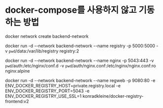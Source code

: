 # docker-compose를 사용하지 않고 기동하는 방법

docker network create backend-network


docker run -d --network backend-network --name registry -p 5000:5000 -v `pwd`/data:/var/lib/registry registry:2

docker run -d --network backend-network --name nginx -p 5043:443 -v `pwd`/auth:/etc/nginx/conf.d -v `pwd`/auth/nginx.conf:/etc/nginx/nginx.conf:ro nginx:alpine

docker run -d --network backend-network --name regweb -p 9080:80 -e ENV_DOCKER_REGISTRY_HOST=private.registry.local -e ENV_DOCKER_REGISTRY_PORT=5043 -e ENV_DOCKER_REGISTRY_USE_SSL=1 konradkleine/docker-registry-frontend:v2



